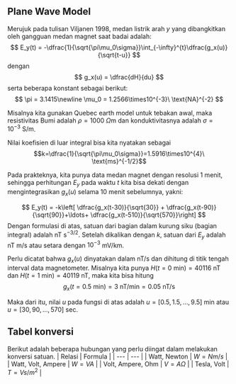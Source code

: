 ## Plane Wave Model
Merujuk pada tulisan Viljanen 1998, medan listrik arah $y$ yang dibangkitkan oleh gangguan medan magnet saat badai adalah:
$$
    E_y(t) = -\dfrac{1}{\sqrt{\pi\mu_0\sigma}}\int_{-\infty}^{t}\dfrac{g_x(u)}{\sqrt{t-u}}
$$
dengan 
$$
    g_x(u) = \dfrac{dH}{du}
$$
serta beberapa konstant sebagai berikut:
$$
    \pi = 3.1415\newline
    \mu_0 = 1.2566\times10^{-3}\ \text{NA}^{-2}
$$

Misalnya kita gunakan Quebec earth model untuk tebakan awal, maka resistivitas Bumi adalah $\rho=1000\ \Omega\text{m}$ dan konduktivitasnya adalah $\sigma=10^{-3}\ \text{S/m}$.

Nilai koefisien di luar integral bisa kita nyatakan sebagai
$$k=\dfrac{1}{\sqrt{\pi\mu_0\sigma}}=1.5916\times10^{4}\ \text{ms}^{-1/2}$$

Pada prakteknya, kita punya data medan magnet dengan resolusi 1 menit, sehingga perhitungan $E_y$ pada waktu $t$ kita bisa dekati dengan mengintegrasikan $g_x(u)$ selama 10 menit sebelumnya, yakni:

$$
    E_y(t) = -k\left[ \dfrac{g_x(t-30)}{\sqrt{30}} + \dfrac{g_x(t-90)}{\sqrt{90}}+\ldots+
    \dfrac{g_x(t-510)}{\sqrt{570}}\right]
$$
Dengan formulasi di atas, satuan dari bagian dalam kurung siku (bagian integral) adalah nT $\text{s}^{-3/2}$. Setelah dikalikan dengan $k$, satuan dari $E_y$ adalah nT m/s atau setara dengan $10^{-3}$ mV/km.

Perlu dicatat bahwa $g_x(u)$ dinyatakan dalam nT/s dan dihitung di titik tengah interval data magnetometer. Misalnya kita punya $H(t=0\text{ min})=40116$ nT dan $H(t=1\text{ min})=40119$ nT, maka kita bisa hitung 
$$g_x(t=0.5\text{ min})=3\text{ nT/min}=0.05\text{ nT/s}$$

Maka dari itu, nilai $u$ pada fungsi di atas adalah $u=[0.5, 1.5, \ldots, 9.5]\text{ min}$ atau $u=[30, 90, \ldots, 570]\text{ sec}$.
## Tabel konversi

Berikut adalah beberapa hubungan yang perlu diingat dalam melakukan konversi satuan.
| Relasi | Formula |
| --- | --- |
| Watt, Newton | $W=N m/s$ |
| Watt, Volt, Ampere | $W = VA$ |
| Volt, Ampere, Ohm | $V=A\Omega$ |
| Tesla, Volt | $T=Vs/m^2$ |